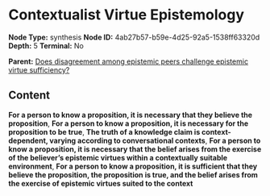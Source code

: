# Contextualist Virtue Epistemology

**Node Type:** synthesis
**Node ID:** 4ab27b57-b59e-4d25-92a5-1538ff63320d
**Depth:** 5
**Terminal:** No

**Parent:** [Does disagreement among epistemic peers challenge epistemic virtue sufficiency?](does-disagreement-among-epistemic-peers-challenge-epistemic-virtue-sufficiency-antithesis-759801b5-cb6e-4b86-92aa-6e52ecf26e05.md)

## Content

**For a person to know a proposition, it is necessary that they believe the proposition**, **For a person to know a proposition, it is necessary for the proposition to be true**, **The truth of a knowledge claim is context-dependent, varying according to conversational contexts**, **For a person to know a proposition, it is necessary that the belief arises from the exercise of the believer’s epistemic virtues within a contextually suitable environment**, **For a person to know a proposition, it is sufficient that they believe the proposition, the proposition is true, and the belief arises from the exercise of epistemic virtues suited to the context**
